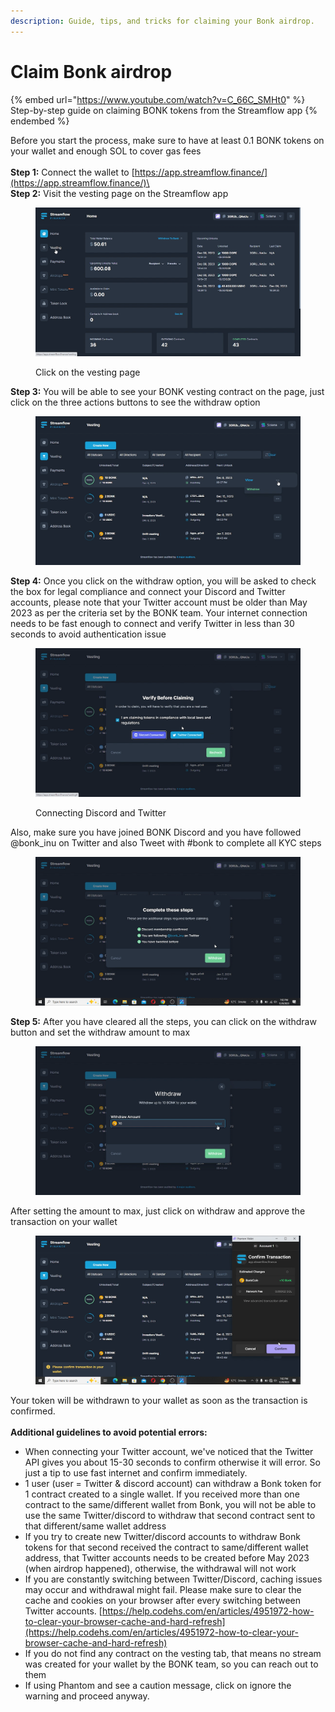 ```yaml
---
description: Guide, tips, and tricks for claiming your Bonk airdrop.
---
```


# Claim Bonk airdrop

{% embed url="https://www.youtube.com/watch?v=C_66C_SMHt0" %}
Step-by-step guide on claiming BONK tokens from the Streamflow app
{% endembed %}

Before you start the process, make sure to have at least 0.1 BONK tokens on your wallet and enough SOL to cover gas fees\
\
**Step 1:** Connect the wallet to [https://app.streamflow.finance/](https://app.streamflow.finance/)\
\
**Step 2:** Visit the vesting page on the Streamflow app

<figure><img src="../.gitbook/assets/Screenshot (189).png" alt=""><figcaption><p>Click on the vesting page</p></figcaption></figure>

**Step 3:** You will be able to see your BONK vesting contract on the page, just click on the three actions buttons to see the withdraw option

<figure><img src="../.gitbook/assets/Screenshot (190).png" alt=""><figcaption></figcaption></figure>

**Step 4:** Once you click on the withdraw option, you will be asked to check the box for legal compliance and connect your Discord and Twitter accounts, please note that your Twitter account must be older than May 2023 as per the criteria set by the BONK team. Your internet connection needs to be fast enough to connect and verify Twitter in less than 30 seconds to avoid authentication issue

<figure><img src="../.gitbook/assets/Screenshot (192).png" alt=""><figcaption><p>Connecting Discord and Twitter</p></figcaption></figure>

Also, make sure you have joined BONK Discord and you have followed @bonk\_inu on Twitter and also Tweet with #bonk to complete all KYC steps

<figure><img src="../.gitbook/assets/Screenshot (193).png" alt=""><figcaption></figcaption></figure>

**Step 5:** After you have cleared all the steps, you can click on the withdraw button and set the withdraw amount to max

<figure><img src="../.gitbook/assets/Screenshot (195).png" alt=""><figcaption></figcaption></figure>

After setting the amount to max, just click on withdraw and approve the transaction on your wallet

<figure><img src="../.gitbook/assets/Screenshot (196).png" alt=""><figcaption></figcaption></figure>

Your token will be withdrawn to your wallet as soon as the transaction is confirmed.\
\
**Additional guidelines to avoid potential errors:**

* When connecting your Twitter account, we've noticed that the Twitter API gives you about 15-30 seconds to confirm otherwise it will error. So just a tip to use fast internet and confirm immediately.
* 1 user (user = Twitter & discord account) can withdraw a Bonk token for 1 contract created to a single wallet. If you received more than one contract to the same/different wallet from Bonk, you will not be able to use the same Twitter/discord to withdraw that second contract sent to that different/same wallet address
* If you try to create new Twitter/discord accounts to withdraw Bonk tokens for that second received the contract to same/different wallet address, that Twitter accounts needs to be created before May 2023 (when airdrop happened), otherwise, the withdrawal will not work
* If you are constantly switching between Twitter/Discord, caching issues may occur and withdrawal might fail. Please make sure to clear the cache and cookies on your browser after every switching between Twitter accounts. [https://help.codehs.com/en/articles/4951972-how-to-clear-your-browser-cache-and-hard-refresh](https://help.codehs.com/en/articles/4951972-how-to-clear-your-browser-cache-and-hard-refresh)
* If you do not find any contract on the vesting tab, that means no stream was created for your wallet by the BONK team, so you can reach out to them
* If using Phantom and see a caution message, click on ignore the warning and proceed anyway.
